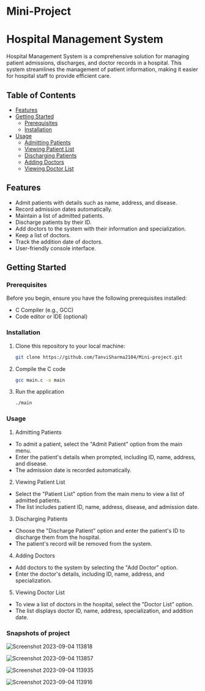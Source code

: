 # Mini-Project
# Hospital Management System

Hospital Management System is a comprehensive solution for managing patient admissions, discharges, and doctor records in a hospital. This system streamlines the management of patient information, making it easier for hospital staff to provide efficient care.

## Table of Contents

- [Features](#features)
- [Getting Started](#getting-started)
  - [Prerequisites](#prerequisites)
  - [Installation](#installation)
- [Usage](#usage)
  - [Admitting Patients](#admitting-patients)
  - [Viewing Patient List](#viewing-patient-list)
  - [Discharging Patients](#discharging-patients)
  - [Adding Doctors](#adding-doctors)
  - [Viewing Doctor List](#viewing-doctor-list)


## Features

- Admit patients with details such as name, address, and disease.
- Record admission dates automatically.
- Maintain a list of admitted patients.
- Discharge patients by their ID.
- Add doctors to the system with their information and specialization.
- Keep a list of doctors.
- Track the addition date of doctors.
- User-friendly console interface.

## Getting Started

### Prerequisites

Before you begin, ensure you have the following prerequisites installed:

- C Compiler (e.g., GCC)
- Code editor or IDE (optional)

### Installation

1. Clone this repository to your local machine:

   ```bash
   git clone https://github.com/TanviSharma2104/Mini-project.git
2. Compile the C code
   ```bash
   gcc main.c -o main
3. Run the application
   ```bash
   ./main

### Usage

1. Admitting Patients
- To admit a patient, select the "Admit Patient" option from the main menu.
- Enter the patient's details when prompted, including ID, name, address, and disease.
- The admission date is recorded automatically.

2. Viewing Patient List
- Select the "Patient List" option from the main menu to view a list of admitted patients.
- The list includes patient ID, name, address, disease, and admission date.

3. Discharging Patients
- Choose the "Discharge Patient" option and enter the patient's ID to discharge them from the hospital.
- The patient's record will be removed from the system.

4. Adding Doctors
- Add doctors to the system by selecting the "Add Doctor" option.
- Enter the doctor's details, including ID, name, address, and specialization.

5. Viewing Doctor List
- To view a list of doctors in the hospital, select the "Doctor List" option.
- The list displays doctor ID, name, address, specialization, and addition date.

### Snapshots of project 
![Screenshot 2023-09-04 113818](https://github.com/TanviSharma2104/Mini-project/assets/101709149/1c3a0f39-86ec-45ba-9efd-e20f48b7a2af)

![Screenshot 2023-09-04 113857](https://github.com/TanviSharma2104/Mini-project/assets/101709149/8a76d513-e636-480e-97a9-21e92c5d46fa)

![Screenshot 2023-09-04 113935](https://github.com/TanviSharma2104/Mini-project/assets/101709149/25d2f894-3b5f-4653-80c3-fdad3e59fd5e)

![Screenshot 2023-09-04 113916](https://github.com/TanviSharma2104/Mini-project/assets/101709149/1ab35d55-a907-4760-a4eb-54c81cc6f134)



